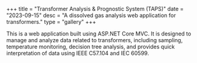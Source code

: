 +++
title = "Transformer Analysis & Prognostic System (TAPS)"
date = "2023-09-15"
desc = "A dissolved gas analysis web application for transformers."
type = "gallery"
+++

This is a web application built using ASP.NET Core MVC. It is designed to manage and analyze data related to transformers, including sampling, temperature monitoring, decision tree analysis, and provides quick interpretation of data using IEEE C57.104 and IEC 60599.
